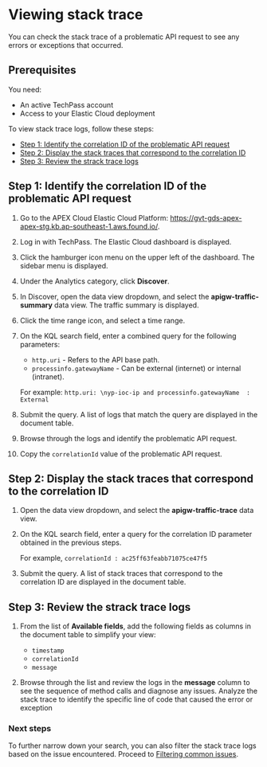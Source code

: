 # Viewing stack trace

You can check the stack trace of a problematic API request to see any errors or exceptions that occurred. 

## Prerequisites
You need:
- An active TechPass account
- Access to your Elastic Cloud deployment

To view stack trace logs, follow these steps:
<!--
logging in?
Navigating to "space"?

Questions:
- are we sharing the staging link to Elastic platform? or is there a prod link?
- what if user is not a public officer (corppass account)? how do they log in? or only publishers so TP accounts only
- agency users - do they see all the spaces or do they go to a default space?
-->

- [Step 1: Identify the correlation ID of the problematic API request](#step-1-identify-the-correlation-id-of-the-problematic-api-request)
- [Step 2: Display the stack traces that correspond to the correlation ID](#step-2-display-the-stack-traces-that-correspond-to-the-correlation-id)
- [Step 3: Review the strack trace logs](#step-3-review-the-strack-trace-logs)

## Step 1: Identify the correlation ID of the problematic API request

1. Go to the APEX Cloud Elastic Cloud Platform: https://gvt-gds-apex-apex-stg.kb.ap-southeast-1.aws.found.io/. 

1. Log in with TechPass. The Elastic Cloud dashboard is displayed. 

1. Click the hamburger icon menu on the upper left of the dashboard. The sidebar menu is displayed. 

1. Under the Analytics category, click **Discover**. 

1. In Discover, open the data view dropdown, and select the **apigw-traffic-summary** data view. The traffic summary is displayed.

1. Click the time range icon, and select a time range. 

1. On the KQL search field, enter a combined query for the following parameters:
    - `http.uri` - Refers to the API base path.
    - `processinfo.gatewayName` - Can be external (internet) or internal (intranet).

    For example: `http.uri: \nyp-ioc-ip and processinfo.gatewayName  : External`

1. Submit the query. A list of logs that match the query are displayed in the document table. 

1. Browse through the logs and identify the problematic API request.

1. Copy the `correlationId` value of the problematic API request.

## Step 2: Display the stack traces that correspond to the correlation ID

1. Open the data view dropdown, and select the **apigw-traffic-trace** data view.

1. On the KQL search field, enter a query for the correlation ID parameter obtained in the previous steps.

    For example, `correlationId : ac25ff63feabb71075ce47f5`

1. Submit the query. A list of stack traces that correspond to the correlation ID are displayed in the document table.

## Step 3: Review the strack trace logs 

1. From the list of **Available fields**, add the following fields as columns in the document table to simplify your view:
    - `timestamp`
    - `correlationId`
    - `message`

1. Browse through the list and review the logs in the **message** column to see the sequence of method calls and diagnose any issues. Analyze the stack trace to identify the specific line of code that caused the error or exception

### Next steps

To further narrow down your search, you can also filter the stack trace logs based on the issue encountered. Proceed to [Filtering common issues](https://docs.developer.tech.gov.sg/docs/apex-cloud-troubleshooting-guide/docs/logs/filtering-common-issues).